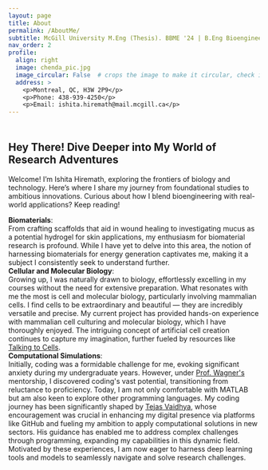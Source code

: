 ```yaml
---
layout: page
title: About
permalink: /AboutMe/
subtitle: McGill University M.Eng (Thesis). BBME '24 | B.Eng Bioengineering and Biotechnology '22
nav_order: 2
profile:
  align: right
  image: chenda_pic.jpg
  image_circular: False  # crops the image to make it circular, check if your CSS supports this
  address: >
    <p>Montreal, QC, H3W 2P9</p>
    <p>Phone: 438-939-4250</p>
    <p>Email: ishita.hiremath@mail.mcgill.ca</p>
---
```


<h2 style="margin-top: 50px;">Hey There! Dive Deeper into My World of Research Adventures</h2>
<p>Welcome! I’m Ishita Hiremath, exploring the frontiers of biology and technology. Here’s where I share my journey from foundational studies to ambitious innovations. Curious about how I blend bioengineering with real-world applications? Keep reading!</p>   

**Biomaterials**:      
From crafting scaffolds that aid in wound healing to investigating mucus as a potential hydrogel for skin applications, my enthusiasm for biomaterial research is profound. While I have yet to delve into this area, the notion of harnessing biomaterials for energy generation captivates me, making it a subject I consistently seek to understand further.    
**Cellular and Molecular Biology**:    
Growing up, I was naturally drawn to biology, effortlessly excelling in my courses without the need for extensive preparation. What resonates with me the most is cell and molecular biology, particularly involving mammalian cells. I find cells to be extraordinary and beautiful — they are incredibly versatile and precise. My current project has provided hands-on experience with mammalian cell culturing and molecular biology, which I have thoroughly enjoyed. The intriguing concept of artificial cell creation continues to capture my imagination, further fueled by resources like [Talking to Cells](https://www.youtube.com/watch?v=OOUDue_zQKg&ab_channel=caltech).    
**Computational Simulations**:  
Initially, coding was a formidable challenge for me, evoking significant anxiety during my undergraduate years. However, under [Prof. Wagner's](https://www.mcgill.ca/bbme/caroline-wagner) mentorship, I discovered coding's vast potential, transitioning from reluctance to proficiency. Today, I am not only comfortable with MATLAB but am also keen to explore other programming languages. My coding journey has been significantly shaped by [Tejas Vaidhya](https://tejasvaidhyadev.github.io/), whose encouragement was crucial in enhancing my digital presence via platforms like GitHub and fueling my ambition to apply computational solutions in new sectors. His guidance has enabled me to address complex challenges through programming, expanding my capabilities in this dynamic field. Motivated by these experiences, I am now eager to harness deep learning tools and models to seamlessly navigate and solve research challenges.  
